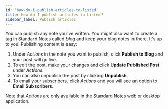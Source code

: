 ```yaml
---
id: 'how-do-i-publish-articles-to-listed'
title: How do I publish articles to Listed?
sidebar_label: Publish articles
---
```

You can publish any note you've written. You might also want to create a tag in Standard Notes called _blog_ and keep your blog notes in there. It's up to you! Publishing content is easy:

1. Under _Actions_ in the note you want to publish, click **Publish to Blog** and your post will go live.
2. To edit the post, make your changes and click **Update Published Post** under _Actions_.
3. You can also unpublish the post by clicking **Unpublish**.
4. To email your subscribers, click _Actions_ and you will see an option to **Email Subscribers**.  

Note that _Actions_ are only available in the Standard Notes web or desktop application.
